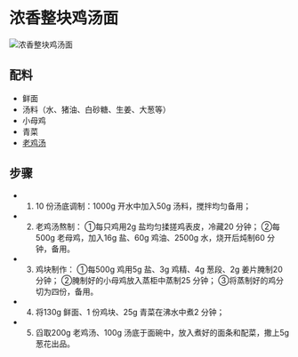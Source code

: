 # 浓香整块鸡汤面

![浓香整块鸡汤面](../images/浓香整块鸡汤面.png)


## 配料

- 鲜面
- 汤料（水、猪油、白砂糖、生姜、大葱等）
- 小母鸡
- 青菜
- [老鸡汤](/汤/老鸡汤.md)

## 步骤

- 1. 10 份汤底调制：1000g 开水中加入50g 汤料，搅拌均匀备用；
- 2. 老鸡汤熬制：
	①每只鸡用2g 盐均匀揉搓鸡表皮，冷藏20 分钟；
	②每500g 老母鸡，加入16g 盐、60g 鸡油、2500g 水，烧开后炖制60 分钟，备用。
- 3. 鸡块制作：
	①每500g 鸡用5g 盐、3g 鸡精、4g 葱段、2g 姜片腌制20 分钟；
	②腌制好的小母鸡放入蒸柜中蒸制25 分钟；
	③将蒸制好的鸡分切为四份，备用。
- 4. 将130g 鲜面、1 份鸡块、25g 青菜在沸水中煮2 分钟；
- 5. 舀取200g 老鸡汤、100g 汤底于面碗中，放入煮好的面条和配菜，撒上5g 葱花出品。


